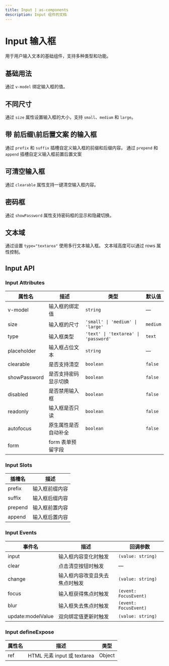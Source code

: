 ```yaml
---
title: Input | as-components
description: Input 组件的文档
---
```

# Input 输入框

用于用户输入文本的基础组件，支持多种类型和功能。

## 基础用法

通过 `v-model` 绑定输入框的值。

<preview path="../demo/Input/Basic.vue" language="vue"></preview>

## 不同尺寸

通过 `size` 属性设置输入框的大小，支持 `small`、`medium` 和 `large`。

<preview path="../demo/Input/Sizes.vue" language="vue"></preview>

## 带 前后缀\前后置文案  的输入框

通过 `prefix` 和 `suffix` 插槽自定义输入框的前缀和后缀内容。 
通过 `prepend` 和 `append` 插槽自定义输入框前置后置文案

<preview path="../demo/Input/PrefixSuffix.vue" language="vue"></preview>

## 可清空输入框

通过 `clearable` 属性支持一键清空输入框内容。

<preview path="../demo/Input/Clearable.vue" language="vue"></preview>

## 密码框

通过 `showPassword` 属性支持密码框的显示和隐藏切换。

<preview path="../demo/Input/Password.vue" language="vue"></preview>

## 文本域

通过设置 `type="textarea"` 使用多行文本输入框。
文本域高度可以通过 rows 属性控制。

<preview path="../demo/Input/Textarea.vue" language="vue"></preview>

## Input API

### Input Attributes

| 属性名         | 描述                       | 类型                | 默认值    |
| -------------- | -------------------------- | ------------------- | --------- |
| v-model        | 输入框的绑定值             | `string`            | —         |
| size           | 输入框的尺寸               | `'small' \| 'medium' \| 'large'` | `medium` |
| type           | 输入框类型                 | `'text' \| 'textarea' \| 'password'` | `text` |
| placeholder    | 输入框占位文本             | `string`            | —         |
| clearable      | 是否支持清空               | `boolean`           | `false`   |
| showPassword   | 是否支持密码显示切换       | `boolean`           | `false`   |
| disabled       | 是否禁用输入框             | `boolean`           | `false`   |
| readonly       | 输入框是否只读             | `boolean`           | `false`   |
| autofocus       |  原生属性是否自动补全             | `boolean`           | `false`   |
| form       |  form 表单预留字段             |          |    |

### Input Slots

| 插槽名         | 描述                       |
| -------------- | -------------------------- |
| prefix         | 输入框前缀内容             |
| suffix         | 输入框后缀内容             |
| prepend        | 输入框前置内容             |
| append         | 输入框后置内容             |

### Input Events

| 事件名              | 描述                              | 回调参数            |
| ------------------- | --------------------------------- | ------------------- |
| input               | 输入框内容变化时触发              | `(value: string)`   |
| clear               | 点击清空按钮时触发                | —                   |
| change              | 输入框内容改变且失去焦点时触发    | `(value: string)`   |
| focus               | 输入框获得焦点时触发              | `(event: FocusEvent)` |
| blur                | 输入框失去焦点时触发              | `(event: FocusEvent)` |
| update:modelValue   | 双向绑定值更新时触发              | `(value: string)`   |

### Input defineExpose
| 属性名 | 描述                       | 类型   |
| ------ | -------------------------- | ------ |
| ref    | HTML 元素 input 或 textarea | Object |